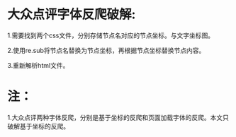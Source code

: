 # 大众点评字体反爬破解:

1.需要找到两个css文件，分别存储节点名对应的节点坐标。与文字坐标图。
  
2.使用re.sub将节点名替换为节点坐标，再根据节点坐标替换节点内容。
  
3.重新解析html文件。

# 注：

1.大众点评两种字体反爬，分别是基于坐标的反爬和页面加载字体的反爬。本文只破解基于坐标的反爬。
